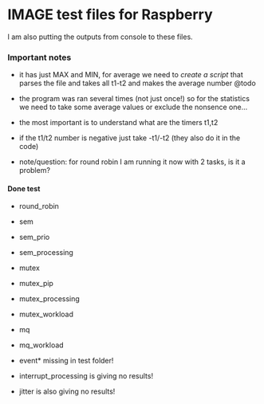 # IMAGE test files for Raspberry

I am also putting the outputs from console to these files.

### Important notes
- it has just MAX and MIN, for average we need to *create a script* that parses the file and takes all t1-t2 and makes the average number @todo 

- the program was ran several times (not just once!) so for the statistics we need to take some average values or exclude the nonsence one...

- the most important is to understand what are the timers t1,t2 

- if the t1/t2 number is negative just take -t1/-t2 (they also do it in the code)

- note/question: for round robin I am running it now with 2 tasks, is it a problem?

#### Done test
- round_robin
- sem
- sem_prio
- sem_processing
- mutex
- mutex_pip
- mutex_processing
- mutex_workload
- mq
- mq_workload

- event\* missing in test folder!
- interrupt_processing is giving no results!
- jitter is also giving no results!

